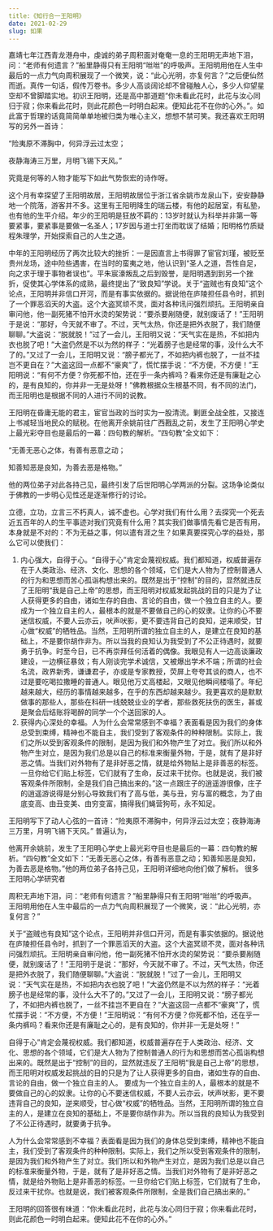 ```yaml
---
title:《知行合一王阳明》
date: 2021-02-29
slug: 如果
---
```




 

嘉靖七年江西青龙港舟中，虔诚的弟子周积面对奄奄一息的王阳明无声地下泪，问：“老师有何遗言？”船里静得只有王阳明“咝咝”的呼吸声。王阳明用他在人生中最后的一点力气向周积展现了一个微笑，说：“此心光明，亦复何言？”之后便仙然而逝。真传一句话，假传万卷书。多少人高谈阔论却不曾碰触人心，多少人仰望星空却不曾脚踏实地。初识王阳明，还是高中那道题“你未看此花时，此花与汝心同归于寂；你来看此花时，则此花颜色一时明白起来。便知此花不在你的心外。”。如此富于哲理的话竟简简单单地被归类为唯心主义，想想不禁可笑。我还喜欢王阳明写的另外一首诗：

“险夷原不滞胸中，何异浮云过太空；

夜静海涛三万里，月明飞锡下天风。”

 究竟是何等的人物才能写下如此气势恢宏的诗作呀。

这个月有幸探望了王阳明故居，王阳明故居位于浙江省余姚市龙泉山下，安安静静地一个院落，游客并不多。这里有王阳明降生的瑞云楼，有他的起居室，有私塾，也有他的生平介绍。年少的王阳明是狂放不羁的：13岁时就认为科举并非第一等要紧事，要紧事是要做一名圣人；17岁因与道士打坐而耽误了结婚；阳明格竹质疑程朱理学，开始探索自己的人生之道。

 中年的王阳明经历了两次比较大的挫折：一是因直言上书得罪了宦官刘瑾，被贬至贵州龙场，途中险些遇害，在当时的蛮夷之地，他认识到“圣人之道，吾性自足，向之求于理于事物者误也”。平朱宸濠叛乱之后到毁誉，是阳明遇到到另一个挫折，促使其心学体系的成熟，最终提出了“致良知”学说。关于“盗贼也有良知”这个论点，王阳明并非信口开河，而是有事实依据的。据说他在庐陵担任县令时，抓到了一个罪恶滔天的大盗。这个大盗冥顽不灵，面对各种讯问强烈顽抗。王阳明亲自审问他，他一副死猪不怕开水烫的架势说：“要杀要剐随便，就别废话了！”王阳明于是说：“那好，今天就不审了。不过，天气太热，你还是把外衣脱了，我们随便聊聊。”大盗说：“脱就脱！”过了一会儿，王阳明又说：“天气实在是热，不如把内衣也脱了吧！”大盗仍然是不以为然的样子：“光着膀子也是经常的事，没什么大不了的。”又过了一会儿，王阳明又说：“膀子都光了，不如把内裤也脱了，一丝不挂岂不更自在？”大盗这回一点都不“豪爽”了，慌忙摆手说：“不方便，不方便！”王阳明说：“有何不方便？你死都不怕，还在乎一条内裤吗？看来你还是有廉耻之心的，是有良知的，你并非一无是处呀！”佛教根据众生根基不同，有不同的法门，而王阳明也是根据不同的人进行不同的说教。

王阳明在昏庸无能的君主，宦官当政的当时实为一股清流。剿匪全战全胜，又接连上书减轻当地民众的赋税。在他离开余姚前往广西戡乱之前，发生了王阳明心学史上最光彩夺目也是最后的一幕：四句教的解析。“四句教”全文如下：

“无善无恶心之体，有善有恶意之动；

知善知恶是良知，为善去恶是格物。”

 他的两位弟子对此各持己见，最终引发了后世阳明心学两派的分裂。这场争论类似于佛教的一步明心见性还是逐渐修行的讨论。

立德，立功，立言三不朽真人，诚不虚也。心学对我们有什么用？去探究一个死去近五百年的人的生平事迹对我们究竟有什么用？其实我们做事情先看它是否有用，本身就是不对的：不为无益之事，何以遣有涯之生？如果真要探究心学的益处，那么它可以使我们：

 1. 内心强大，自得于心。“自得于心”肯定会蔑视权威。我们都知道，权威普遍存在于人类政治、经济、文化、思想的各个领域，它们是大人物为了控制普通人的行为和思想而苦心孤诣构想出来的。既然是出于“控制”的目的，显然就违反了王阳明“我是自己上帝”的思想，而王阳明对权威发起挑战的目的只是为了让人获得更多的自由，诸如生存的自由、言论的自由，做一个独立自主的人。要成为一个独立自主的人，最根本的就是不要做自己的心的奴隶。让你的心不要迷信权威，不要人云亦云，吠声吠影，更不要违背自己的良知，逆来顺受，甘心做“权威”的牺牲品。当然，王阳明所谓的独立自主的人，是建立在良知的基础上，不是要你胡作非为。所以当我的良知认为我受到了不公正待遇时，就要勇于抗争。时至今日，已不再崇拜任何活着的偶像。我眼见有人一边高谈廉政建设，一边横征暴敛；有人刚谈完学术诚信，又被爆出学术不端；所谓的社会名流，政界新秀，谦谦君子，亦或是专家教授，荧屏上夸夸其谈的商人，也不过是要吃喝拉撒睡的普通人。眼见他万丈高楼起，又眼见他瞬间楼塌了。年纪越来越大，经历的事情越来越多，在乎的东西却越来越少。我更喜欢的是默默做事的那些人，那些在科研一线兢兢业业的学者，那些救死扶伤的医生，甚或是聚会后结账将喝醉的同学一个个送回家的人。
2. 获得内心深处的幸福。人为什么会常常感到不幸福？表面看是因为我们的身体总受到束缚，精神也不能自主，我们受到了客观条件的种种限制。实际上，我们之所以受到客观条件的限制，是因为我们和外物产生了对立。我们所以和外物产生对立，是因为我们总是以自己的标准来衡量外物，于是，就有了是非好恶之情。当我们对外物有了是非好恶之情，就是给外物贴上是非善恶的标签。一旦你给它们贴上标签，它们就有了生命，反过来干扰你。也就是说，我们被客观条件所限制，全是我们自己搞出来的。”这一点跟庄子的逍遥游很像，庄子的逍遥游说得是分别心导致我们有了高与低，美与丑，穷与富的概念，为了由底变高、由丑变美、由穷变富，搞得我们蝇营狗苟，永不知足。

王阳明写下了动人心弦的一首诗：“险夷原不滞胸中，何异浮云过太空；夜静海涛三万里，月明飞锡下天风。” 普遍认为，

 他离开余姚前，发生了王阳明心学史上最光彩夺目也是最后的一幕：四句教的解析。“四句教”全文如下：“无善无恶心之体，有善有恶意之动；知善知恶是良知，为善去恶是格物。”他的两位弟子各持己见，王阳明详细地向他们做了解析。 很多王阳明心学研究者

周积无声地下泪，问：“老师有何遗言？”船里静得只有王阳明“咝咝”的呼吸声。 王阳明用他在人生中最后的一点力气向周积展现了一个微笑，说：“此心光明，亦复何言？”

关于“盗贼也有良知”这个论点，王阳明并非信口开河，而是有事实依据的。据说他在庐陵担任县令时，抓到了一个罪恶滔天的大盗。这个大盗冥顽不灵，面对各种讯问强烈顽抗。王阳明亲自审问他，他一副死猪不怕开水烫的架势说：“要杀要剐随便，就别废话了！”王阳明于是说：“那好，今天就不审了。不过，天气太热，你还是把外衣脱了，我们随便聊聊。”大盗说：“脱就脱！”过了一会儿，王阳明又说：“天气实在是热，不如把内衣也脱了吧！”大盗仍然是不以为然的样子：“光着膀子也是经常的事，没什么大不了的。”又过了一会儿，王阳明又说：“膀子都光了，不如把内裤也脱了，一丝不挂岂不更自在？”大盗这回一点都不“豪爽”了，慌忙摆手说：“不方便，不方便！”王阳明说：“有何不方便？你死都不怕，还在乎一条内裤吗？看来你还是有廉耻之心的，是有良知的，你并非一无是处呀！”

自得于心”肯定会蔑视权威。我们都知道，权威普遍存在于人类政治、经济、文化、思想的各个领域，它们是大人物为了控制普通人的行为和思想而苦心孤诣构想出来的。既然是出于“控制”的目的，显然就违反了王阳明“我是自己上帝”的思想，而王阳明对权威发起挑战的目的只是为了让人获得更多的自由，诸如生存的自由、言论的自由，做一个独立自主的人。 要成为一个独立自主的人，最根本的就是不要做自己的心的奴隶。让你的心不要迷信权威，不要人云亦云，吠声吠影，更不要违背自己的良知，逆来顺受，甘心做“权威”的牺牲品。当然，王阳明所谓的独立自主的人，是建立在良知的基础上，不是要你胡作非为。所以当我的良知认为我受到了不公正待遇时，就要勇于抗争。

人为什么会常常感到不幸福？表面看是因为我们的身体总受到束缚，精神也不能自主，我们受到了客观条件的种种限制。实际上，我们之所以受到客观条件的限制，是因为我们和外物产生了对立。我们所以和外物产生对立，是因为我们总是以自己的标准来衡量外物，于是，就有了是非好恶之情。当我们对外物有了是非好恶之情，就是给外物贴上是非善恶的标签。一旦你给它们贴上标签，它们就有了生命，反过来干扰你。也就是说，我们被客观条件所限制，全是我们自己搞出来的。”

王阳明的回答很有味道：“你未看此花时，此花与汝心同归于寂；你来看此花时，则此花颜色一时明白起来。便知此花不在你的心外。” 